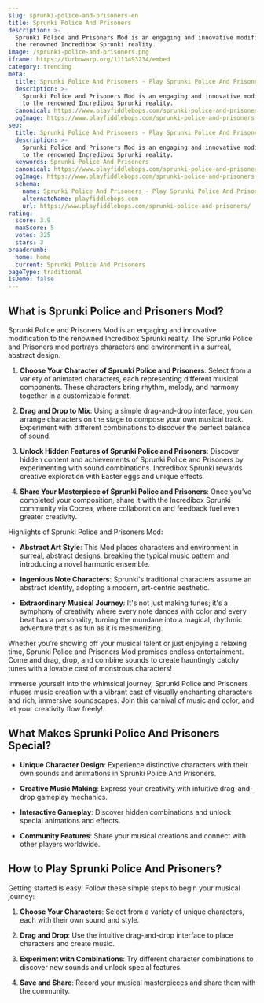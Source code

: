 ```yaml
---
slug: sprunki-police-and-prisoners-en
title: Sprunki Police And Prisoners
description: >-
  Sprunki Police and Prisoners Mod is an engaging and innovative modification to
  the renowned Incredibox Sprunki reality.
image: /sprunki-police-and-prisoners.png
iframe: https://turbowarp.org/1113493234/embed
category: trending
meta:
  title: Sprunki Police And Prisoners - Play Sprunki Police And Prisoners Online
  description: >-
    Sprunki Police and Prisoners Mod is an engaging and innovative modification
    to the renowned Incredibox Sprunki reality.
  canonical: https://www.playfiddlebops.com/sprunki-police-and-prisoners/
  ogImage: https://www.playfiddlebops.com/sprunki-police-and-prisoners.png
seo:
  title: Sprunki Police And Prisoners - Play Sprunki Police And Prisoners Online
  description: >-
    Sprunki Police and Prisoners Mod is an engaging and innovative modification
    to the renowned Incredibox Sprunki reality.
  keywords: Sprunki Police And Prisoners
  canonical: https://www.playfiddlebops.com/sprunki-police-and-prisoners/
  ogImage: https://www.playfiddlebops.com/sprunki-police-and-prisoners.png
  schema:
    name: Sprunki Police And Prisoners - Play Sprunki Police And Prisoners Online
    alternateName: playfiddlebops.com
    url: https://www.playfiddlebops.com/sprunki-police-and-prisoners/
rating:
  score: 3.9
  maxScore: 5
  votes: 325
  stars: 3
breadcrumb:
  home: home
  current: Sprunki Police And Prisoners
pageType: traditional
isDemo: false
---
```


## What is Sprunki Police and Prisoners Mod?

Sprunki Police and Prisoners Mod is an engaging and innovative modification to the renowned Incredibox Sprunki reality. The Sprunki Police and Prisoners mod portrays characters and environment in a surreal, abstract design.

1. **Choose Your Character of Sprunki Police and Prisoners**: Select from a variety of animated characters, each representing different musical components. These characters bring rhythm, melody, and harmony together in a customizable format.

1. **Drag and Drop to Mix**: Using a simple drag-and-drop interface, you can arrange characters on the stage to compose your own musical track. Experiment with different combinations to discover the perfect balance of sound.

1. **Unlock Hidden Features of Sprunki Police and Prisoners**: Discover hidden content and achievements of Sprunki Police and Prisoners by experimenting with sound combinations. Incredibox Sprunki rewards creative exploration with Easter eggs and unique effects.

1. **Share Your Masterpiece of Sprunki Police and Prisoners**: Once you’ve completed your composition, share it with the Incredibox Sprunki community via Cocrea, where collaboration and feedback fuel even greater creativity.

Highlights of Sprunki Police and Prisoners Mod:

- **Abstract Art Style**: This Mod places characters and environment in surreal, abstract designs, breaking the typical music pattern and introducing a novel harmonic ensemble.

- **Ingenious Note Characters**: Sprunki's traditional characters assume an abstract identity, adopting a modern, art-centric aesthetic.

- **Extraordinary Musical Journey**: It's not just making tunes; it's a symphony of creativity where every note dances with color and every beat has a personality, turning the mundane into a magical, rhythmic adventure that's as fun as it is mesmerizing.

Whether you’re showing off your musical talent or just enjoying a relaxing time, Sprunki Police and Prisoners Mod promises endless entertainment. Come and drag, drop, and combine sounds to create hauntingly catchy tunes with a lovable cast of monstrous characters!

Immerse yourself into the whimsical journey, Sprunki Police and Prisoners infuses music creation with a vibrant cast of visually enchanting characters and rich, immersive soundscapes. Join this carnival of music and color, and let your creativity flow freely!

## What Makes Sprunki Police And Prisoners Special?

- **Unique Character Design**: Experience distinctive characters with their own sounds and animations in Sprunki Police And Prisoners.

- **Creative Music Making**: Express your creativity with intuitive drag-and-drop gameplay mechanics.

- **Interactive Gameplay**: Discover hidden combinations and unlock special animations and effects.

- **Community Features**: Share your musical creations and connect with other players worldwide.

## How to Play Sprunki Police And Prisoners?

Getting started is easy! Follow these simple steps to begin your musical journey:

1. **Choose Your Characters**: Select from a variety of unique characters, each with their own sound and style.

1. **Drag and Drop**: Use the intuitive drag-and-drop interface to place characters and create music.

1. **Experiment with Combinations**: Try different character combinations to discover new sounds and unlock special features.

1. **Save and Share**: Record your musical masterpieces and share them with the community.
